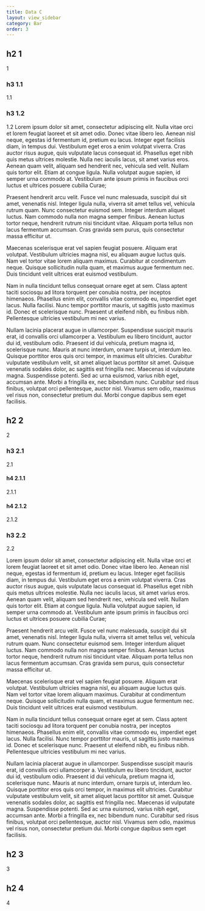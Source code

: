 ```yaml
---
title: Data C
layout: view_sidebar
category: Bar
order: 3
---
```


## h2 1
1

### h3 1.1
1.1

### h3 1.2
1.2
Lorem ipsum dolor sit amet, consectetur adipiscing elit. Nulla vitae orci et lorem feugiat laoreet et sit amet odio. Donec vitae libero leo. Aenean nisl neque, egestas id fermentum id, pretium eu lacus. Integer eget facilisis diam, in tempus dui. Vestibulum eget eros a enim volutpat viverra. Cras auctor risus augue, quis vulputate lacus consequat id. Phasellus eget nibh quis metus ultrices molestie. Nulla nec iaculis lacus, sit amet varius eros. Aenean quam velit, aliquam sed hendrerit nec, vehicula sed velit. Nullam quis tortor elit. Etiam at congue ligula. Nulla volutpat augue sapien, id semper urna commodo at. Vestibulum ante ipsum primis in faucibus orci luctus et ultrices posuere cubilia Curae;

Praesent hendrerit arcu velit. Fusce vel nunc malesuada, suscipit dui sit amet, venenatis nisl. Integer ligula nulla, viverra sit amet tellus vel, vehicula rutrum quam. Nunc consectetur euismod sem. Integer interdum aliquet luctus. Nam commodo nulla non magna semper finibus. Aenean luctus tortor neque, hendrerit rutrum nisi tincidunt vitae. Aliquam porta tellus non lacus fermentum accumsan. Cras gravida sem purus, quis consectetur massa efficitur ut.

Maecenas scelerisque erat vel sapien feugiat posuere. Aliquam erat volutpat. Vestibulum ultricies magna nisl, eu aliquam augue luctus quis. Nam vel tortor vitae lorem aliquam maximus. Curabitur at condimentum neque. Quisque sollicitudin nulla quam, et maximus augue fermentum nec. Duis tincidunt velit ultrices erat euismod vestibulum.

Nam in nulla tincidunt tellus consequat ornare eget at sem. Class aptent taciti sociosqu ad litora torquent per conubia nostra, per inceptos himenaeos. Phasellus enim elit, convallis vitae commodo eu, imperdiet eget lacus. Nulla facilisi. Nunc tempor porttitor mauris, ut sagittis justo maximus id. Donec et scelerisque nunc. Praesent ut eleifend nibh, eu finibus nibh. Pellentesque ultricies vestibulum mi nec varius.

Nullam lacinia placerat augue in ullamcorper. Suspendisse suscipit mauris erat, id convallis orci ullamcorper a. Vestibulum eu libero tincidunt, auctor dui id, vestibulum odio. Praesent id dui vehicula, pretium magna id, scelerisque nunc. Mauris at nunc interdum, ornare turpis ut, interdum leo. Quisque porttitor eros quis orci tempor, in maximus elit ultricies. Curabitur vulputate vestibulum velit, sit amet aliquet lacus porttitor sit amet. Quisque venenatis sodales dolor, ac sagittis est fringilla nec. Maecenas id vulputate magna. Suspendisse potenti. Sed ac urna euismod, varius nibh eget, accumsan ante. Morbi a fringilla ex, nec bibendum nunc. Curabitur sed risus finibus, volutpat orci pellentesque, auctor nisl. Vivamus sem odio, maximus vel risus non, consectetur pretium dui. Morbi congue dapibus sem eget facilisis.

## h2 2
2

### h3 2.1
2.1

#### h4 2.1.1
2.1.1

#### h4 2.1.2
2.1.2

### h3 2.2
2.2

Lorem ipsum dolor sit amet, consectetur adipiscing elit. Nulla vitae orci et lorem feugiat laoreet et sit amet odio. Donec vitae libero leo. Aenean nisl neque, egestas id fermentum id, pretium eu lacus. Integer eget facilisis diam, in tempus dui. Vestibulum eget eros a enim volutpat viverra. Cras auctor risus augue, quis vulputate lacus consequat id. Phasellus eget nibh quis metus ultrices molestie. Nulla nec iaculis lacus, sit amet varius eros. Aenean quam velit, aliquam sed hendrerit nec, vehicula sed velit. Nullam quis tortor elit. Etiam at congue ligula. Nulla volutpat augue sapien, id semper urna commodo at. Vestibulum ante ipsum primis in faucibus orci luctus et ultrices posuere cubilia Curae;

Praesent hendrerit arcu velit. Fusce vel nunc malesuada, suscipit dui sit amet, venenatis nisl. Integer ligula nulla, viverra sit amet tellus vel, vehicula rutrum quam. Nunc consectetur euismod sem. Integer interdum aliquet luctus. Nam commodo nulla non magna semper finibus. Aenean luctus tortor neque, hendrerit rutrum nisi tincidunt vitae. Aliquam porta tellus non lacus fermentum accumsan. Cras gravida sem purus, quis consectetur massa efficitur ut.

Maecenas scelerisque erat vel sapien feugiat posuere. Aliquam erat volutpat. Vestibulum ultricies magna nisl, eu aliquam augue luctus quis. Nam vel tortor vitae lorem aliquam maximus. Curabitur at condimentum neque. Quisque sollicitudin nulla quam, et maximus augue fermentum nec. Duis tincidunt velit ultrices erat euismod vestibulum.

Nam in nulla tincidunt tellus consequat ornare eget at sem. Class aptent taciti sociosqu ad litora torquent per conubia nostra, per inceptos himenaeos. Phasellus enim elit, convallis vitae commodo eu, imperdiet eget lacus. Nulla facilisi. Nunc tempor porttitor mauris, ut sagittis justo maximus id. Donec et scelerisque nunc. Praesent ut eleifend nibh, eu finibus nibh. Pellentesque ultricies vestibulum mi nec varius.

Nullam lacinia placerat augue in ullamcorper. Suspendisse suscipit mauris erat, id convallis orci ullamcorper a. Vestibulum eu libero tincidunt, auctor dui id, vestibulum odio. Praesent id dui vehicula, pretium magna id, scelerisque nunc. Mauris at nunc interdum, ornare turpis ut, interdum leo. Quisque porttitor eros quis orci tempor, in maximus elit ultricies. Curabitur vulputate vestibulum velit, sit amet aliquet lacus porttitor sit amet. Quisque venenatis sodales dolor, ac sagittis est fringilla nec. Maecenas id vulputate magna. Suspendisse potenti. Sed ac urna euismod, varius nibh eget, accumsan ante. Morbi a fringilla ex, nec bibendum nunc. Curabitur sed risus finibus, volutpat orci pellentesque, auctor nisl. Vivamus sem odio, maximus vel risus non, consectetur pretium dui. Morbi congue dapibus sem eget facilisis.



## h2 3
3

## h2 4
4
